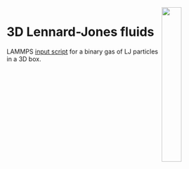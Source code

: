 <img align="right" width="30%" src="3D-lj.png">

# 3D Lennard-Jones fluids

LAMMPS [input script](input.lammps) for a binary gas of LJ particles in a 3D box.
